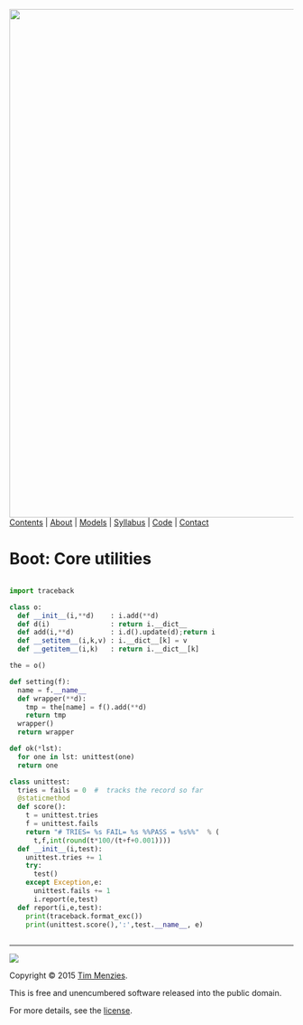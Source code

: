 [<img width=900 src="https://raw.githubusercontent.com/txt/mase/master/img/banner1.png">](https://github.com/txt/mase/blob/master/README.md)   
[Contents](https://github.com/txt/mase/blob/master/TOC.md) |
[About](https://github.com/txt/mase/blob/master/ABOUT.md) |
[Models](https://github.com/txt/mase/blob/master/MODELS.md) |
[Syllabus](https://github.com/txt/mase/blob/master/SYLLABUS.md) |
[Code](https://github.com/txt/mase/tree/master/src) |
[Contact](http://menzies.us)



# Boot: Core utilities

````python

import traceback

class o:
  def __init__(i,**d)    : i.add(**d)
  def d(i)               : return i.__dict__
  def add(i,**d)         : i.d().update(d);return i
  def __setitem__(i,k,v) : i.__dict__[k] = v
  def __getitem__(i,k)   : return i.__dict__[k] 

the = o()

def setting(f):
  name = f.__name__
  def wrapper(**d):
    tmp = the[name] = f().add(**d)
    return tmp
  wrapper()
  return wrapper

def ok(*lst):
  for one in lst: unittest(one)
  return one

class unittest:
  tries = fails = 0  #  tracks the record so far
  @staticmethod
  def score():
    t = unittest.tries
    f = unittest.fails
    return "# TRIES= %s FAIL= %s %%PASS = %s%%"  % (
      t,f,int(round(t*100/(t+f+0.001))))
  def __init__(i,test):
    unittest.tries += 1
    try:
      test()
    except Exception,e:
      unittest.fails += 1
      i.report(e,test)
  def report(i,e,test):
    print(traceback.format_exc())
    print(unittest.score(),':',test.__name__, e)
    
````


_________

<img src="https://raw.githubusercontent.com/txt/mase/master/img/pd-icon.png">  

Copyright © 2015 [Tim Menzies](http://menzies.us).


This is free and unencumbered software released into the public domain.

For more details, see the [license](https://github.com/txt/mase/blob/master/LICENSE).

